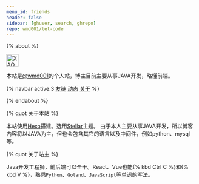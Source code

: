 ```yaml
---
menu_id: friends
header: false
sidebar: [ghuser, search, ghrepo]
repo: wmd001/let-code
---
```


{% about %}

<img height="32px" alt="XAOXUU" src="/assets/logo.png">



本站是[@wmd001](https://github.com/wmd001)的个人站，博主目前主要从事JAVA开发，略懂前端。

{% navbar active:3 [友链](/friends) [动态](/recent) [关于](/about) %}

{% endabout %}

{% quot 关于本站 %}

本站使用[Hexo](https://hexo.io)搭建。选用[Stellar](https://xaoxuu.com/wiki/stellar)主题。
由于本人主要从事JAVA开发，所以博客内容将以JAVA为主，但也会包含其它的语言以及中间件，例如python、mysql等。

{% quot 关于站主 %}

Java开发工程狮，前后端可以全干。React、Vue也能{% kbd Ctrl C %}和{% kbd V %}，熟悉`Python`、`Goland`、`JavaScript`等单词的写法。

